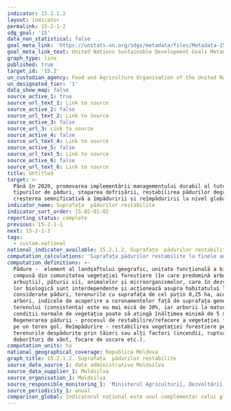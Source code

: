 ```yaml
---
indicator: 15.2.1.2
layout: indicator
permalink: 15-2-1-2
sdg_goal: '15'
data_non_statistical: false
goal_meta_link: 'https://unstats.un.org/sdgs/metadata/files/Metadata-15-02-01.pdf '
goal_meta_link_text: United Nations Sustainable Development Goals Metadata (PDF 756 KB)
graph_type: line
published: true
target_id: '15.2'
un_custodian_agency: Food and Agriculture Organisation of the United Nations (FAO)
un_designated_tier: '1'
data_show_map: false
source_active_1: true
source_url_text_1: Link to source
source_active_2: false
source_url_text_2: Link to Source
source_active_3: false
source_url_3: Link to source
source_active_4: false
source_url_text_4: Link to source
source_active_5: false
source_url_text_5: Link to source
source_active_6: false
source_url_text_6: Link to source
title: Untitled
target: >-
  Până în 2020, promovarea implementării managementului durabil al tuturor
  tipurilor de păduri, stoparea defrișării, restabilirea pădurilor degradate și
  creșterea semnificativă a împăduririi și reîmpăduririi la nivel global
indicator_name: Suprafața  pădurilor restabilite
indicator_sort_order: 15-02-01-02
reporting_status: complete
previous: 15-2-1-1
next: 15-2-1-3
tags:
  - custom.national
national_indicator_available: 15.2.1.2. Suprafața  pădurilor restabilite
computation_calculations: 'Suprafața pădurilor restabilite la finele anului de raportare, ha'
computation_definitions: >-
  Pădure -  element al landșaftului geografic, unitate funcțională a biosferei,
  compusă din comunitatea vegetației forestiere (în care predomină arborii și
  arbuștii), păturii vii, animalelor și microorganismelor, care în dezvoltarea
  lor biologică sunt interdependente și acționează asupra habitatului lor. Sunt
  considerate păduri, terenurile cu suprafața de cel puțin 0,25 ha, acoperite cu
  arbori, indicele de acoperire a coronamentelor față de suprafața generală a
  terenului (consistența) este nu mai mică de 30%, iar arborii la maturitate în
  condiții normale de vegetație poate să atingă înălțimea minimă de 5 m.<br> 
  Regenerarea pădurii - procesul de restabilire/refacere a vegetației forestiere
  pe un teren gol. Reîmpădurire - restabilirea vegetației forestiere pe
  terenurile despădurite prin tăieri sau alți factori (incendii, rupturi și
  doborîturi de vânt, focare de uscare etc.).
computation_units: ha
national_geographical_coverage: Republica Moldova
graph_title: 15.2.1.2. Suprafața  pădurilor restabilite
source_data_source_1: date administrative Moldsilva
source_data_supplier_1: Moldsilva
source_organisation_1: Moldsilva
source_responsible_monitoring_1: 'Ministerul Agriculturii, Dezvoltării Regionale și Mediului'
source_periodicity_1: anual
comparison_global: Indicatorul național este unul complementar celui global
---
```

